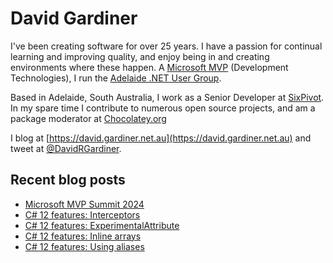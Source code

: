 # David Gardiner

I've been creating software for over 25 years. I have a passion for continual learning and improving quality, and enjoy being in and creating environments where these happen. A [Microsoft MVP](https://mvp.microsoft.com/en-us/PublicProfile/5001655) (Development Technologies), I run the [Adelaide .NET User Group](https://www.adnug.net).

Based in Adelaide, South Australia, I work as a Senior Developer at [SixPivot](https://www.sixpivot.com.au). In my spare time I contribute to numerous open source projects, and am a package moderator at [Chocolatey.org](https://chocolatey.org)

I blog at [https://david.gardiner.net.au](https://david.gardiner.net.au) and tweet at [@DavidRGardiner](https://twitter.com/DavidRGardiner).

## Recent blog posts

<!--START_SECTION:posts-->
* [Microsoft MVP Summit 2024](https:&#x2F;&#x2F;david.gardiner.net.au&#x2F;2024&#x2F;03&#x2F;mvp-summit-2024.html)
* [C# 12 features: Interceptors](https:&#x2F;&#x2F;david.gardiner.net.au&#x2F;2024&#x2F;03&#x2F;interceptors.html)
* [C# 12 features: ExperimentalAttribute](https:&#x2F;&#x2F;david.gardiner.net.au&#x2F;2024&#x2F;03&#x2F;experimental-attribute.html)
* [C# 12 features: Inline arrays](https:&#x2F;&#x2F;david.gardiner.net.au&#x2F;2024&#x2F;03&#x2F;inline-arrays.html)
* [C# 12 features: Using aliases](https:&#x2F;&#x2F;david.gardiner.net.au&#x2F;2024&#x2F;03&#x2F;aliases.html)
<!--END_SECTION:posts-->
